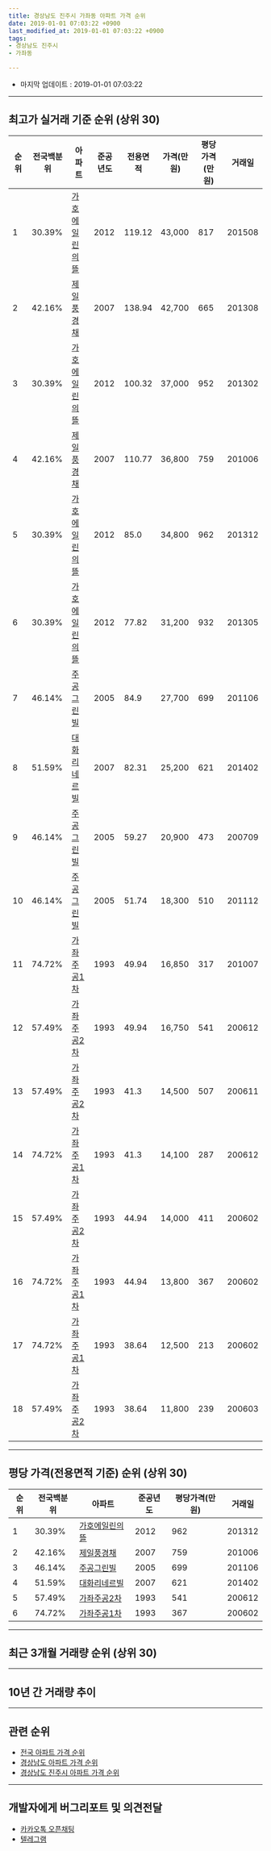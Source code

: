 ```yaml
---
title: 경상남도 진주시 가좌동 아파트 가격 순위
date: 2019-01-01 07:03:22 +0900
last_modified_at: 2019-01-01 07:03:22 +0900
tags:
- 경상남도 진주시
- 가좌동

---
```


* 마지막 업데이트 : 2019-01-01 07:03:22

---

## 최고가 실거래 기준 순위 (상위 30)


|순위|전국백분위|아파트|준공년도|전용면적|가격(만원)|평당가격(만원)|거래일|
|---|---|---|---|---|---|---|---|
|1|30.39%|[가호에일린의뜰](https://search.naver.com/search.naver?query=%EA%B2%BD%EC%83%81%EB%82%A8%EB%8F%84+%EC%A7%84%EC%A3%BC%EC%8B%9C+%EA%B0%80%EC%A2%8C%EB%8F%99+%EA%B0%80%ED%98%B8%EC%97%90%EC%9D%BC%EB%A6%B0%EC%9D%98%EB%9C%B0)|2012|119.12|43,000|817|201508|
|2|42.16%|[제일풍경채](https://search.naver.com/search.naver?query=%EA%B2%BD%EC%83%81%EB%82%A8%EB%8F%84+%EC%A7%84%EC%A3%BC%EC%8B%9C+%EA%B0%80%EC%A2%8C%EB%8F%99+%EC%A0%9C%EC%9D%BC%ED%92%8D%EA%B2%BD%EC%B1%84)|2007|138.94|42,700|665|201308|
|3|30.39%|[가호에일린의뜰](https://search.naver.com/search.naver?query=%EA%B2%BD%EC%83%81%EB%82%A8%EB%8F%84+%EC%A7%84%EC%A3%BC%EC%8B%9C+%EA%B0%80%EC%A2%8C%EB%8F%99+%EA%B0%80%ED%98%B8%EC%97%90%EC%9D%BC%EB%A6%B0%EC%9D%98%EB%9C%B0)|2012|100.32|37,000|952|201302|
|4|42.16%|[제일풍경채](https://search.naver.com/search.naver?query=%EA%B2%BD%EC%83%81%EB%82%A8%EB%8F%84+%EC%A7%84%EC%A3%BC%EC%8B%9C+%EA%B0%80%EC%A2%8C%EB%8F%99+%EC%A0%9C%EC%9D%BC%ED%92%8D%EA%B2%BD%EC%B1%84)|2007|110.77|36,800|759|201006|
|5|30.39%|[가호에일린의뜰](https://search.naver.com/search.naver?query=%EA%B2%BD%EC%83%81%EB%82%A8%EB%8F%84+%EC%A7%84%EC%A3%BC%EC%8B%9C+%EA%B0%80%EC%A2%8C%EB%8F%99+%EA%B0%80%ED%98%B8%EC%97%90%EC%9D%BC%EB%A6%B0%EC%9D%98%EB%9C%B0)|2012|85.0|34,800|962|201312|
|6|30.39%|[가호에일린의뜰](https://search.naver.com/search.naver?query=%EA%B2%BD%EC%83%81%EB%82%A8%EB%8F%84+%EC%A7%84%EC%A3%BC%EC%8B%9C+%EA%B0%80%EC%A2%8C%EB%8F%99+%EA%B0%80%ED%98%B8%EC%97%90%EC%9D%BC%EB%A6%B0%EC%9D%98%EB%9C%B0)|2012|77.82|31,200|932|201305|
|7|46.14%|[주공그린빌](https://search.naver.com/search.naver?query=%EA%B2%BD%EC%83%81%EB%82%A8%EB%8F%84+%EC%A7%84%EC%A3%BC%EC%8B%9C+%EA%B0%80%EC%A2%8C%EB%8F%99+%EC%A3%BC%EA%B3%B5%EA%B7%B8%EB%A6%B0%EB%B9%8C)|2005|84.9|27,700|699|201106|
|8|51.59%|[대화리네르빌](https://search.naver.com/search.naver?query=%EA%B2%BD%EC%83%81%EB%82%A8%EB%8F%84+%EC%A7%84%EC%A3%BC%EC%8B%9C+%EA%B0%80%EC%A2%8C%EB%8F%99+%EB%8C%80%ED%99%94%EB%A6%AC%EB%84%A4%EB%A5%B4%EB%B9%8C)|2007|82.31|25,200|621|201402|
|9|46.14%|[주공그린빌](https://search.naver.com/search.naver?query=%EA%B2%BD%EC%83%81%EB%82%A8%EB%8F%84+%EC%A7%84%EC%A3%BC%EC%8B%9C+%EA%B0%80%EC%A2%8C%EB%8F%99+%EC%A3%BC%EA%B3%B5%EA%B7%B8%EB%A6%B0%EB%B9%8C)|2005|59.27|20,900|473|200709|
|10|46.14%|[주공그린빌](https://search.naver.com/search.naver?query=%EA%B2%BD%EC%83%81%EB%82%A8%EB%8F%84+%EC%A7%84%EC%A3%BC%EC%8B%9C+%EA%B0%80%EC%A2%8C%EB%8F%99+%EC%A3%BC%EA%B3%B5%EA%B7%B8%EB%A6%B0%EB%B9%8C)|2005|51.74|18,300|510|201112|
|11|74.72%|[가좌주공1차](https://search.naver.com/search.naver?query=%EA%B2%BD%EC%83%81%EB%82%A8%EB%8F%84+%EC%A7%84%EC%A3%BC%EC%8B%9C+%EA%B0%80%EC%A2%8C%EB%8F%99+%EA%B0%80%EC%A2%8C%EC%A3%BC%EA%B3%B51%EC%B0%A8)|1993|49.94|16,850|317|201007|
|12|57.49%|[가좌주공2차](https://search.naver.com/search.naver?query=%EA%B2%BD%EC%83%81%EB%82%A8%EB%8F%84+%EC%A7%84%EC%A3%BC%EC%8B%9C+%EA%B0%80%EC%A2%8C%EB%8F%99+%EA%B0%80%EC%A2%8C%EC%A3%BC%EA%B3%B52%EC%B0%A8)|1993|49.94|16,750|541|200612|
|13|57.49%|[가좌주공2차](https://search.naver.com/search.naver?query=%EA%B2%BD%EC%83%81%EB%82%A8%EB%8F%84+%EC%A7%84%EC%A3%BC%EC%8B%9C+%EA%B0%80%EC%A2%8C%EB%8F%99+%EA%B0%80%EC%A2%8C%EC%A3%BC%EA%B3%B52%EC%B0%A8)|1993|41.3|14,500|507|200611|
|14|74.72%|[가좌주공1차](https://search.naver.com/search.naver?query=%EA%B2%BD%EC%83%81%EB%82%A8%EB%8F%84+%EC%A7%84%EC%A3%BC%EC%8B%9C+%EA%B0%80%EC%A2%8C%EB%8F%99+%EA%B0%80%EC%A2%8C%EC%A3%BC%EA%B3%B51%EC%B0%A8)|1993|41.3|14,100|287|200612|
|15|57.49%|[가좌주공2차](https://search.naver.com/search.naver?query=%EA%B2%BD%EC%83%81%EB%82%A8%EB%8F%84+%EC%A7%84%EC%A3%BC%EC%8B%9C+%EA%B0%80%EC%A2%8C%EB%8F%99+%EA%B0%80%EC%A2%8C%EC%A3%BC%EA%B3%B52%EC%B0%A8)|1993|44.94|14,000|411|200602|
|16|74.72%|[가좌주공1차](https://search.naver.com/search.naver?query=%EA%B2%BD%EC%83%81%EB%82%A8%EB%8F%84+%EC%A7%84%EC%A3%BC%EC%8B%9C+%EA%B0%80%EC%A2%8C%EB%8F%99+%EA%B0%80%EC%A2%8C%EC%A3%BC%EA%B3%B51%EC%B0%A8)|1993|44.94|13,800|367|200602|
|17|74.72%|[가좌주공1차](https://search.naver.com/search.naver?query=%EA%B2%BD%EC%83%81%EB%82%A8%EB%8F%84+%EC%A7%84%EC%A3%BC%EC%8B%9C+%EA%B0%80%EC%A2%8C%EB%8F%99+%EA%B0%80%EC%A2%8C%EC%A3%BC%EA%B3%B51%EC%B0%A8)|1993|38.64|12,500|213|200602|
|18|57.49%|[가좌주공2차](https://search.naver.com/search.naver?query=%EA%B2%BD%EC%83%81%EB%82%A8%EB%8F%84+%EC%A7%84%EC%A3%BC%EC%8B%9C+%EA%B0%80%EC%A2%8C%EB%8F%99+%EA%B0%80%EC%A2%8C%EC%A3%BC%EA%B3%B52%EC%B0%A8)|1993|38.64|11,800|239|200603|


---

## 평당 가격(전용면적 기준) 순위 (상위 30)


|순위|전국백분위|아파트|준공년도|평당가격(만원)|거래일|
|---|---|---|---|---|---|
|1|30.39%|[가호에일린의뜰](https://search.naver.com/search.naver?query=%EA%B2%BD%EC%83%81%EB%82%A8%EB%8F%84+%EC%A7%84%EC%A3%BC%EC%8B%9C+%EA%B0%80%EC%A2%8C%EB%8F%99+%EA%B0%80%ED%98%B8%EC%97%90%EC%9D%BC%EB%A6%B0%EC%9D%98%EB%9C%B0)|2012|962|201312|
|2|42.16%|[제일풍경채](https://search.naver.com/search.naver?query=%EA%B2%BD%EC%83%81%EB%82%A8%EB%8F%84+%EC%A7%84%EC%A3%BC%EC%8B%9C+%EA%B0%80%EC%A2%8C%EB%8F%99+%EC%A0%9C%EC%9D%BC%ED%92%8D%EA%B2%BD%EC%B1%84)|2007|759|201006|
|3|46.14%|[주공그린빌](https://search.naver.com/search.naver?query=%EA%B2%BD%EC%83%81%EB%82%A8%EB%8F%84+%EC%A7%84%EC%A3%BC%EC%8B%9C+%EA%B0%80%EC%A2%8C%EB%8F%99+%EC%A3%BC%EA%B3%B5%EA%B7%B8%EB%A6%B0%EB%B9%8C)|2005|699|201106|
|4|51.59%|[대화리네르빌](https://search.naver.com/search.naver?query=%EA%B2%BD%EC%83%81%EB%82%A8%EB%8F%84+%EC%A7%84%EC%A3%BC%EC%8B%9C+%EA%B0%80%EC%A2%8C%EB%8F%99+%EB%8C%80%ED%99%94%EB%A6%AC%EB%84%A4%EB%A5%B4%EB%B9%8C)|2007|621|201402|
|5|57.49%|[가좌주공2차](https://search.naver.com/search.naver?query=%EA%B2%BD%EC%83%81%EB%82%A8%EB%8F%84+%EC%A7%84%EC%A3%BC%EC%8B%9C+%EA%B0%80%EC%A2%8C%EB%8F%99+%EA%B0%80%EC%A2%8C%EC%A3%BC%EA%B3%B52%EC%B0%A8)|1993|541|200612|
|6|74.72%|[가좌주공1차](https://search.naver.com/search.naver?query=%EA%B2%BD%EC%83%81%EB%82%A8%EB%8F%84+%EC%A7%84%EC%A3%BC%EC%8B%9C+%EA%B0%80%EC%A2%8C%EB%8F%99+%EA%B0%80%EC%A2%8C%EC%A3%BC%EA%B3%B51%EC%B0%A8)|1993|367|200602|


---

## 최근 3개월 거래량 순위 (상위 30)


<div style="width:100%;">
    <canvas id="deal_count_ranking" height="250"></canvas>
</div>


<script>
new Chart(document.getElementById("deal_count_ranking"), {
    type: 'horizontalBar',
    data: {
        labels: ['가좌주공1차', '주공그린빌', '가좌주공2차', '대화리네르빌'],
        datasets: [{
            label: '실거래 수',
            data: [6, 4, 2, 1],
            borderColor: "rgba(255, 0, 128, 1)",
            backgroundColor: "rgba(255, 0, 128, 0.5)",
            fill: false,
        }]
    },
    options: {
        responsive: true,
        title: {
            display: true,
            text: '최근 3개월 거래량 순위'
        },
        tooltips: {
            mode: 'index',
            intersect: false,
            callbacks: {
                title: function(tooltipItems, data) {
                    return "실거래 수:";
                },
                label: function(tooltipItem, data) {
                    return data.labels[tooltipItem.index] + ": " + tooltipItem.xLabel;
                }
            }
        },
        hover: {
            mode: 'nearest',
            intersect: true
        },
        scales: {
            xAxes: [{
                display: true,
                scaleLabel: {
                    display: true,
                    labelString: '실거래 수'
                },
                ticks: {
                    suggestedMin: 0,
                }
            }],
            yAxes: [{
                display: true,
                ticks: {
                    autoSkip: false,
                    callback: function(value, index, values) {
                        if (value.length > 15)
                            return value.substr(0, 13) + "...";
                        else
                            return value;
                    }
                },
                scaleLabel: {
                    display: false,
                }
            }]
        }
    }
});

</script>


---

## 10년 간 거래량 추이


<div style="width:100%;">
    <canvas id="deal_progress" height="250"></canvas>
</div>

<script>
new Chart(document.getElementById("deal_progress"), {
    type: 'line',
    data: {
        labels: ['200901','200902','200903','200904','200905','200906','200907','200908','200909','200910','200911','200912','201001','201002','201003','201004','201005','201006','201007','201008','201009','201010','201011','201012','201101','201102','201103','201104','201105','201106','201107','201108','201109','201110','201111','201112','201201','201202','201203','201204','201205','201206','201207','201208','201209','201210','201211','201212','201301','201302','201303','201304','201305','201306','201307','201308','201309','201310','201311','201312','201401','201402','201403','201404','201405','201406','201407','201408','201409','201410','201411','201412','201501','201502','201503','201504','201505','201506','201507','201508','201509','201510','201511','201512','201601','201602','201603','201604','201605','201606','201607','201608','201609','201610','201611','201612','201701','201702','201703','201704','201705','201706','201707','201708','201709','201710','201711','201712','201801','201802','201803','201804','201805','201806','201807','201808','201809','201810','201811','201812','201901'],
        datasets: [{
            label: '실거래 수',
            pointRadius: 1,
            data: [19, 24, 24, 20, 10, 17, 19, 21, 11, 16, 31, 34, 25, 17, 26, 23, 10, 22, 12, 16, 9, 24, 13, 26, 18, 24, 23, 22, 24, 14, 13, 13, 15, 16, 22, 17, 5, 14, 9, 14, 15, 7, 6, 9, 7, 14, 13, 19, 14, 17, 23, 22, 13, 19, 11, 14, 11, 24, 13, 32, 34, 24, 23, 18, 16, 17, 17, 26, 15, 27, 19, 23, 29, 32, 39, 36, 23, 30, 38, 19, 33, 37, 41, 23, 29, 40, 40, 33, 43, 35, 25, 30, 21, 51, 35, 38, 37, 30, 34, 18, 30, 33, 27, 18, 21, 15, 15, 18, 14, 11, 24, 18, 16, 14, 10, 14, 9, 16, 7, 6, 0],
            borderColor: "rgba(255, 201, 14, 1)",
            backgroundColor: "rgba(255, 201, 14, 0.5)",
            fill: true,
        }]
    },
    options: {
        responsive: true,
        title: {
            display: true,
            text: '10년간 거래량 추이'
        },
        tooltips: {
            mode: 'index',
            intersect: false,
        },
        hover: {
            mode: 'nearest',
            intersect: true
        },
        scales: {
            xAxes: [{
                display: true,
                scaleLabel: {
                    display: true,
                    labelString: '년/월'
                }
            }],
            yAxes: [{
                display: true,
                ticks: {
                    suggestedMin: 0,
                },
                scaleLabel: {
                    display: true,
                    labelString: '실거래 수'
                }
            }]
        }
    }
});

</script>


---

## 관련 순위

- [전국 아파트 가격 순위](https://inasie.github.io/apt-ranking/전국)
- [경상남도 아파트 가격 순위](https://inasie.github.io/apt-ranking/경상남도)
- [경상남도 진주시 아파트 가격 순위](https://inasie.github.io/apt-ranking/경상남도-진주시)


---

## 개발자에게 버그리포트 및 의견전달

- [카카오톡 오픈채팅](https://open.kakao.com/o/gLJUAP4)
- [텔레그램](https://t.me/inasie)

